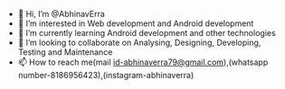 - 👋 Hi, I’m @AbhinavErra
- 👀 I’m interested in Web development and Android development
- 🌱 I’m currently learning Android development and other technologies
- 💞️ I’m looking to collaborate on Analysing, Designing, Developing, Testing and Maintenance 
- 📫 How to reach me(mail id-abhinaverra79@gmail.com),(whatsapp number-8186956423),(instagram-abhinaverra)

<!---
AbhinavErra/AbhinavErra is a ✨ special ✨ repository because its `README.md` (projects) appears on your GitHub profile.
You can click the Preview link to take a look at your changes.
--->
